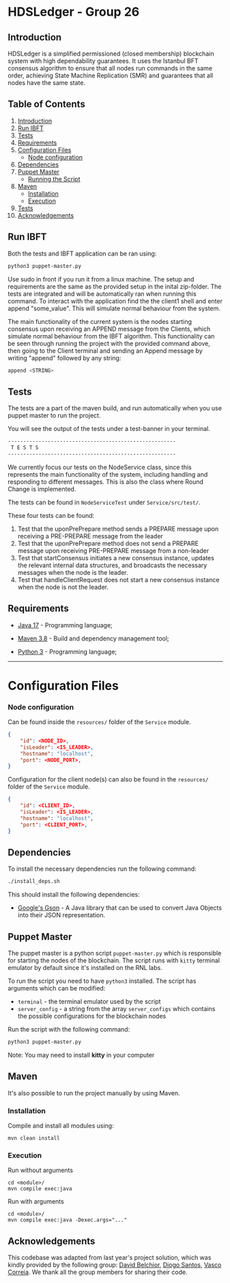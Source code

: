 # HDSLedger - Group 26

## Introduction

HDSLedger is a simplified permissioned (closed membership) blockchain system with high dependability
guarantees. It uses the Istanbul BFT consensus algorithm to ensure that all nodes run commands
in the same order, achieving State Machine Replication (SMR) and guarantees that all nodes
have the same state.

## Table of Contents

1. [Introduction](#introduction)
2. [Run IBFT](#run-IBFT)
3. [Tests](#tests)
2. [Requirements](#requirements)
3. [Configuration Files](#configuration-files)
   - [Node configuration](#node-configuration)
4. [Dependencies](#dependencies)
5. [Puppet Master](#puppet-master)
   - [Running the Script](#running-the-script)
6. [Maven](#maven)
   - [Installation](#installation)
   - [Execution](#execution)
7. [Tests](#tests)
8. [Acknowledgements](#acknowledgements)

## Run IBFT

Both the tests and IBFT application can be ran using:

```bash
python3 puppet-master.py
```
Use sudo in front if you run it from a linux machine.
The setup and requirements are the same as the provided setup in the inital zip-folder. The tests are integrated and will be automatically ran when running this command. To interact with the application find the the client1 shell and enter append "some_value". This will simulate normal behaviour from the system. 

The main functionality of the current system is the nodes starting consensus upon receiving an APPEND message from the Clients, which simulate normal behaviour from the IBFT algorithm. This functionality can be seen through running the project with the provided command above, then going to the Client terminal and sending an Append message by writing "append" followed by any string:

```sh
append <STRING>
```

## Tests

The tests are a part of the maven build, and run automatically when you use puppet master to run the project. 

You will see the output of the tests under a test-banner in your terminal.
```sh
-------------------------------------------------------
 T E S T S
-------------------------------------------------------
```

We currently focus our tests on the NodeService class, since this represents the main functionality of the system, including handling and responding to different messages. This is also the class where Round Change is implemented.

The tests can be found in `NodeServiceTest` under `Service/src/test/`. 

These four tests can be found:

 1. Test that the uponPrePrepare method sends a PREPARE message upon receiving a PRE-PREPARE message from the leader
 2. Test that the uponPrePrepare method does not send a PREPARE message upon receiving PRE-PREPARE message from a non-leader
 3. Test that startConsensus initiates a new consensus instance, updates the relevant internal data structures, and broadcasts the necessary messages when the node is the leader.
 4. Test that handleClientRequest does not start a new consensus instance when the node is not the leader.


## Requirements

- [Java 17](https://www.oracle.com/java/technologies/javase-jdk17-downloads.html) - Programming language;

- [Maven 3.8](https://maven.apache.org/) - Build and dependency management tool;

- [Python 3](https://www.python.org/downloads/) - Programming language;

---

# Configuration Files

### Node configuration

Can be found inside the `resources/` folder of the `Service` module.

```json
{
    "id": <NODE_ID>,
    "isLeader": <IS_LEADER>,
    "hostname": "localhost",
    "port": <NODE_PORT>,
}
```

Configuration for the client node(s) can also be found in the `resources/` folder of the `Service` module. 
```json
{
    "id": <CLIENT_ID>,
    "isLeader": <IS_LEADER>,
    "hostname": "localhost",
    "port": <CLIENT_PORT>,
}
```

## Dependencies

To install the necessary dependencies run the following command:

```bash
./install_deps.sh
```

This should install the following dependencies:

- [Google's Gson](https://github.com/google/gson) - A Java library that can be used to convert Java Objects into their JSON representation.

## Puppet Master

The puppet master is a python script `puppet-master.py` which is responsible for starting the nodes
of the blockchain.
The script runs with `kitty` terminal emulator by default since it's installed on the RNL labs.

To run the script you need to have `python3` installed.
The script has arguments which can be modified:

- `terminal` - the terminal emulator used by the script
- `server_config` - a string from the array `server_configs` which contains the possible configurations for the blockchain nodes

Run the script with the following command:

```bash
python3 puppet-master.py
```
Note: You may need to install **kitty** in your computer

## Maven

It's also possible to run the project manually by using Maven.

### Installation

Compile and install all modules using:

```
mvn clean install
```

### Execution

Run without arguments

```
cd <module>/
mvn compile exec:java
```

Run with arguments

```
cd <module>/
mvn compile exec:java -Dexec.args="..."
```

## Acknowledgements
This codebase was adapted from last year's project solution, which was kindly provided by the following group: [David Belchior](https://github.com/DavidAkaFunky), [Diogo Santos](https://github.com/DiogoSantoss), [Vasco Correia](https://github.com/Vaascoo). We thank all the group members for sharing their code.

